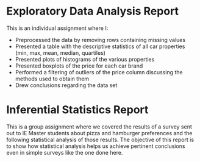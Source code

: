 # Exploratory Data Analysis Report
This is an individual assignment where I:
* Preprocessed the data by removing rows containing missing values
* Presented a table with the descriptive statistics of all car properties (min, max, mean, median, quartiles)
* Presented plots of histograms of the various properties
* Presented boxplots of the price for each car brand
* Performed a filtering of outliers of the price column discussing the methods used to obtain them
* Drew conclusions regarding the data set

# Inferential Statistics Report
This is a group assignment where we covered the results of a survey sent out to IE Master students about pizza and hamburger preferences and the following statistical analysis of those results. The objective of this report is to show how statistical analysis helps us achieve pertinent conclusions even in simple surveys like the one done here.
